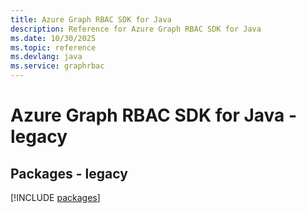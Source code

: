 ```yaml
---
title: Azure Graph RBAC SDK for Java
description: Reference for Azure Graph RBAC SDK for Java
ms.date: 10/30/2025
ms.topic: reference
ms.devlang: java
ms.service: graphrbac
---
```

# Azure Graph RBAC SDK for Java - legacy
## Packages - legacy
[!INCLUDE [packages](graph-rbac-index.md)]